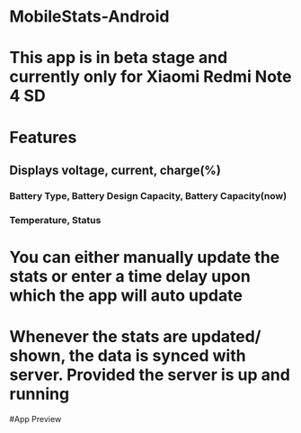 # MobileStats-Android
# This app is in beta stage and currently only for  Xiaomi Redmi Note 4 SD
# Features
## Displays voltage, current, charge(%)
### Battery Type, Battery Design Capacity, Battery Capacity(now)
### Temperature, Status

# You can either manually update the stats or enter a time delay upon which the app will auto update

# Whenever the stats are updated/ shown, the data is synced with server. Provided the server is up and running

#App Preview
